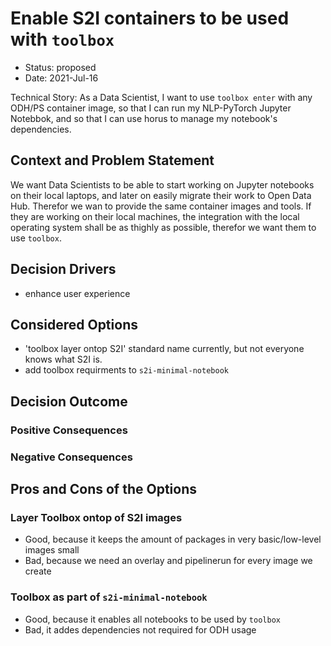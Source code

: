 # Enable S2I containers to be used with `toolbox`

* Status: proposed
* Date: 2021-Jul-16

Technical Story: As a Data Scientist, I want to use `toolbox enter` with any ODH/PS container image, so that I can run my NLP-PyTorch Jupyter Notebbok, and so that I can use horus to manage my notebook's dependencies.

## Context and Problem Statement

We want Data Scientists to be able to start working on Jupyter notebooks on their local laptops, and later on easily
migrate their work to Open Data Hub. Therefor we wan to provide the same container images and tools. If they are working
on their local machines, the integration with the local operating system shall be as thighly as possible, therefor we
want them to use `toolbox`.

## Decision Drivers

* enhance user experience

## Considered Options

* 'toolbox layer ontop S2I' standard name currently, but not everyone knows what S2I is.
* add toolbox requirments to `s2i-minimal-notebook`

## Decision Outcome

### Positive Consequences

### Negative Consequences

## Pros and Cons of the Options

### Layer Toolbox ontop of S2I images

* Good, because it keeps the amount of packages in very basic/low-level images small
* Bad, because we need an overlay and pipelinerun for every image we create

### Toolbox as part of `s2i-minimal-notebook`

* Good, because it enables all notebooks to be used by `toolbox`
* Bad, it addes dependencies not required for ODH usage

<!-- markdownlint-disable-file MD013 -->
